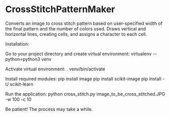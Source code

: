 # CrossStitchPatternMaker
Converts an image to cross stitch pattern based on user-specified width of the final pattern and the number of colors used.
Draws vertical and horizontal lines, creating cells, and assigns a character to each cell.

Installation:

Go to your project directory and create virtual environment:
virtualenv --python=python3 venv

Activate virtual environment:
. venv/bin/activate

Install required modules:
pip install image
pip install scikit-image
pip install -U scikit-learn

Run the application:
python cross_stitch.py image_to_be_cross_stitched.JPG -w 100 -c 10

Be patient! The process may take a while.

